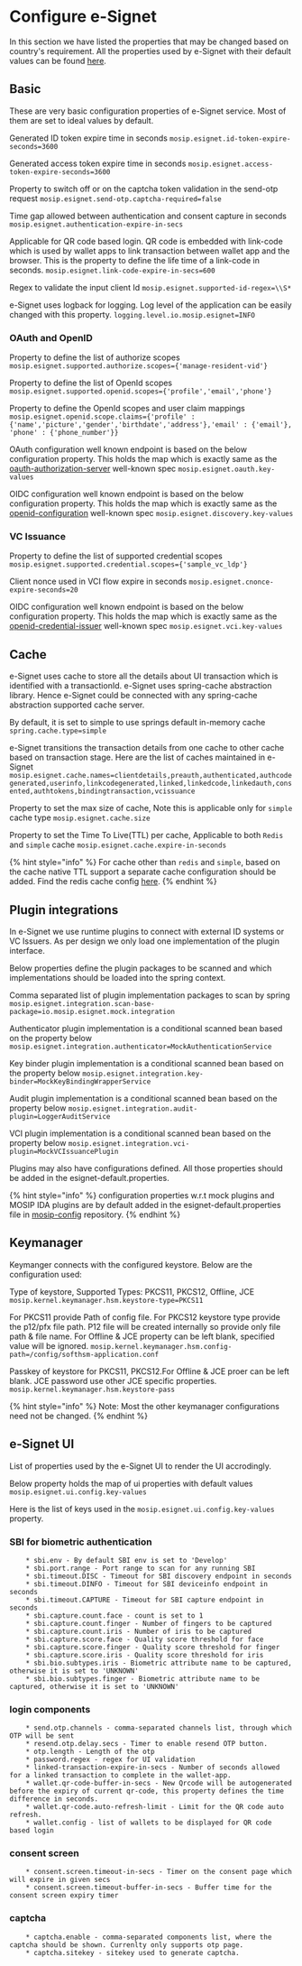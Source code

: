 # Configure e-Signet

In this section we have listed the properties that may be changed based on country's requirement. All the properties used by e-Signet with their default values can be found [here](https://github.com/mosip/mosip-config/blob/master/esignet-default.properties).

## Basic 

These are very basic configuration properties of e-Signet service. Most of them are set to ideal values by default.

Generated ID token expire time in seconds 
`mosip.esignet.id-token-expire-seconds=3600`

Generated access token expire time in seconds
`mosip.esignet.access-token-expire-seconds=3600`

Property to switch off or on the captcha token validation in the send-otp request
`mosip.esignet.send-otp.captcha-required=false`

Time gap allowed between authentication and consent capture in seconds
`mosip.esignet.authentication-expire-in-secs`

Applicable for QR code based login. QR code is embedded with link-code which is used by wallet apps to link transaction between wallet app and the browser. This is the property to define the life time of a link-code in seconds.
`mosip.esignet.link-code-expire-in-secs=600`

Regex to validate the input client Id
`mosip.esignet.supported-id-regex=\\S*`

e-Signet uses logback for logging. Log level of the application can be easily changed with this property.
`logging.level.io.mosip.esignet=INFO`

### OAuth and OpenID

Property to define the list of authorize scopes
`mosip.esignet.supported.authorize.scopes={'manage-resident-vid'}`

Property to define the list of OpenId scopes
`mosip.esignet.supported.openid.scopes={'profile','email','phone'}`

Property to define the OpenId scopes and user claim mappings
`mosip.esignet.openid.scope.claims={'profile' : {'name','picture','gender','birthdate','address'},'email' : {'email'}, 'phone' : {'phone_number'}}`

OAuth configuration well known endpoint is based on the below configuration property. This holds the map which is exactly same as the [oauth-authorization-server](https://www.rfc-editor.org/rfc/rfc8414.html#section-2) well-known spec
`mosip.esignet.oauth.key-values`

OIDC configuration well known endpoint is based on the below configuration property. This holds the map which is exactly same as the [openid-configuration](https://openid.net/specs/openid-connect-discovery-1_0.html#ProviderConfigurationResponse) well-known spec
`mosip.esignet.discovery.key-values`


### VC Issuance

Property to define the list of supported credential scopes
`mosip.esignet.supported.credential.scopes={'sample_vc_ldp'}`

Client nonce used in VCI flow expire in seconds
`mosip.esignet.cnonce-expire-seconds=20`

OIDC configuration well known endpoint is based on the below configuration property. This holds the map which is exactly same as the [openid-credential-issuer](https://openid.github.io/OpenID4VCI/openid-4-verifiable-credential-issuance-wg-draft.html#name-credential-issuer-metadata) well-known spec
`mosip.esignet.vci.key-values`


## Cache

e-Signet uses cache to store all the details about UI transaction which is identified with a transactionId. e-Signet uses spring-cache abstraction library. Hence e-Signet could be connected with any spring-cache abstraction supported cache server.

By default, it is set to simple to use springs default in-memory cache
`spring.cache.type=simple`

e-Signet transitions the transaction details from one cache to other cache based on transaction stage. Here are the list of caches maintained in e-Signet
`mosip.esignet.cache.names=clientdetails,preauth,authenticated,authcodegenerated,userinfo,linkcodegenerated,linked,linkedcode,linkedauth,consented,authtokens,bindingtransaction,vcissuance`

Property to set the max size of cache, Note this is applicable only for `simple` cache type
`mosip.esignet.cache.size`

Property to set the Time To Live(TTL) per cache, Applicable to both `Redis` and `simple` cache
`mosip.esignet.cache.expire-in-seconds`

{% hint style="info" %}
For cache other than `redis` and `simple`, based on the cache native TTL support a separate cache configuration should be added. Find the redis cache config [here](https://github.com/mosip/esignet/blob/master/esignet-core/src/main/java/io/mosip/esignet/core/config/RedisCacheConfig.java).
{% endhint %}


## Plugin integrations

In e-Signet we use runtime plugins to connect with external ID systems or VC Issuers. As per design we only load one implementation of the plugin interface.

Below properties define the plugin packages to be scanned and which implementations should be loaded into the spring context.

Comma separated list of plugin implementation packages to scan by spring
`mosip.esignet.integration.scan-base-package=io.mosip.esignet.mock.integration`

Authenticator plugin implementation is a conditional scanned bean based on the property below
`mosip.esignet.integration.authenticator=MockAuthenticationService`

Key binder plugin implementation is a conditional scanned bean based on the property below
`mosip.esignet.integration.key-binder=MockKeyBindingWrapperService`

Audit plugin implementation is a conditional scanned bean based on the property below
`mosip.esignet.integration.audit-plugin=LoggerAuditService`

VCI plugin implementation is a conditional scanned bean based on the property below
`mosip.esignet.integration.vci-plugin=MockVCIssuancePlugin`

Plugins may also have configurations defined. All those properties should be added in the esignet-default.properties.

{% hint style="info" %}
configuration properties w.r.t mock plugins and MOSIP IDA plugins are by default added in the 
esignet-default.properties file in [mosip-config](https://github.com/mosip/mosip-config/tree/master) repository.
{% endhint %}


## Keymanager

Keymanger connects with the configured keystore. Below are the configuration used:

Type of keystore, Supported Types: PKCS11, PKCS12, Offline, JCE
`mosip.kernel.keymanager.hsm.keystore-type=PKCS11`

For PKCS11 provide Path of config file. For PKCS12 keystore type provide the p12/pfx file path. P12 file will be created internally so provide only file path & file name. For Offline & JCE property can be left blank, specified value will be ignored.
`mosip.kernel.keymanager.hsm.config-path=/config/softhsm-application.conf`

Passkey of keystore for PKCS11, PKCS12.For Offline & JCE proer can be left blank. JCE password use other JCE specific properties.
`mosip.kernel.keymanager.hsm.keystore-pass`

{% hint style="info" %}
Note: Most the other keymanager configurations need not be changed.
{% endhint %}

## e-Signet UI

List of properties used by the e-Signet UI to render the UI accrodingly.

Below property holds the map of ui properties with default values
`mosip.esignet.ui.config.key-values`

Here is the list of keys used in the `mosip.esignet.ui.config.key-values` property.

### SBI for biometric authentication

		* sbi.env - By default SBI env is set to 'Develop'
		* sbi.port.range - Port range to scan for any running SBI
		* sbi.timeout.DISC - Timeout for SBI discovery endpoint in seconds
		* sbi.timeout.DINFO - Timeout for SBI deviceinfo endpoint in seconds
		* sbi.timeout.CAPTURE - Timeout for SBI capture endpoint in seconds
		* sbi.capture.count.face - count is set to 1
		* sbi.capture.count.finger - Number of fingers to be captured
		* sbi.capture.count.iris - Number of iris to be captured
		* sbi.capture.score.face - Quality score threshold for face
		* sbi.capture.score.finger - Quality score threshold for finger
		* sbi.capture.score.iris - Quality score threshold for iris
		* sbi.bio.subtypes.iris - Biometric attribute name to be captured, otherwise it is set to 'UNKNOWN'
		* sbi.bio.subtypes.finger - Biometric attribute name to be captured, otherwise it is set to 'UNKNOWN'

### login components

		* send.otp.channels - comma-separated channels list, through which OTP will be sent
		* resend.otp.delay.secs - Timer to enable resend OTP button.
		* otp.length - Length of the otp
		* password.regex - regex for UI validation
		* linked-transaction-expire-in-secs - Number of seconds allowed for a linked transaction to complete in the wallet-app.
		* wallet.qr-code-buffer-in-secs - New Qrcode will be autogenerated before the expiry of current qr-code, this property defines the time difference in seconds.
		* wallet.qr-code.auto-refresh-limit - Limit for the QR code auto refresh.
		* wallet.config - list of wallets to be displayed for QR code based login

### consent screen

		* consent.screen.timeout-in-secs - Timer on the consent page which will expire in given secs
		* consent.screen.timeout-buffer-in-secs - Buffer time for the consent screen expiry timer

### captcha

		* captcha.enable - comma-separated components list, where the captcha should be shown. Currenlty only supports otp page.
		* captcha.sitekey - sitekey used to generate captcha.


